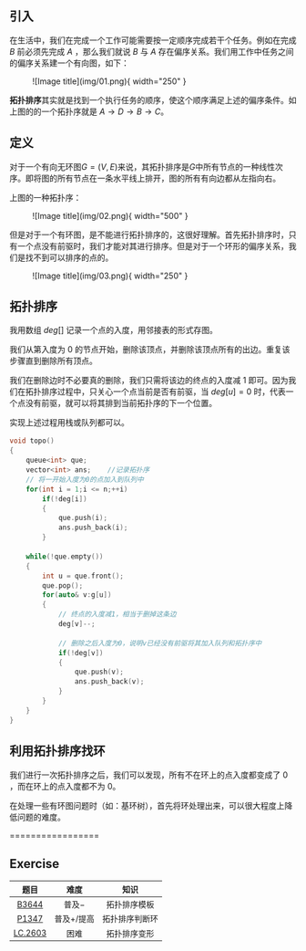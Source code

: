 
## **引入**

在生活中，我们在完成一个工作可能需要按一定顺序完成若干个任务。例如在完成 $B$ 前必须先完成 $A$ ，那么我们就说 $B$ 与 $A$ 存在偏序关系。我们用工作中任务之间的偏序关系建一个有向图，如下：


<figure markdown="span">
  ![Image title](img/01.png){ width="250" }
</figure>

<!-- <div align="center"><img src="img/01.png"width="250"></div> -->

**拓扑排序**其实就是找到一个执行任务的顺序，使这个顺序满足上述的偏序条件。如上图的的一个拓扑序就是 $A\rightarrow D\rightarrow B\rightarrow C$。

## **定义**

对于一个有向无环图$G=(V,E)$来说，其拓扑排序是$G$中所有节点的一种线性次序。即将图的所有节点在一条水平线上排开，图的所有有向边都从左指向右。

上图的一种拓扑序：

<figure markdown="span">
  ![Image title](img/02.png){ width="500" }
</figure>

<!-- <div align="center"><img src="img/02.png"width="500"></div> -->

但是对于一个有环图，是不能进行拓扑排序的，这很好理解。首先拓扑排序时，只有一个点没有前驱时，我们才能对其进行排序。但是对于一个环形的偏序关系，我们是找不到可以排序的点的。

<figure markdown="span">
  ![Image title](img/03.png){ width="250" }
</figure>

<!-- <div align="center"><img src="img/03.png"width="250"></div> -->

## **拓扑排序**

我用数组 $deg[]$ 记录一个点的入度，用邻接表的形式存图。

我们从第入度为 $0$ 的节点开始，删除该顶点，并删除该顶点所有的出边。重复该步骤直到删除所有顶点。

我们在删除边时不必要真的删除，我们只需将该边的终点的入度减 $1$ 即可。因为我们在拓扑排序过程中，只关心一个点当前是否有前驱，当 $deg[u]=0$ 时，代表一个点没有前驱，就可以将其排到当前拓扑序的下一个位置。

实现上述过程用栈或队列都可以。

```cpp
void topo()
{
	queue<int> que;
	vector<int> ans;	//记录拓扑序
	// 将一开始入度为0的点加入到队列中
	for(int i = 1;i <= n;++i)
		if(!deg[i])
		{
			que.push(i);
			ans.push_back(i);
		}

	while(!que.empty())
	{
		int u = que.front();
		que.pop();
		for(auto& v:g[u])
		{
			// 终点的入度减1，相当于删掉这条边
			deg[v]--;

            // 删除之后入度为0，说明v已经没有前驱将其加入队列和拓扑序中
			if(!deg[v])
			{
				que.push(v);
				ans.push_back(v);
			}
		}
	}
}
```

## **利用拓扑排序找环**

我们进行一次拓扑排序之后，我们可以发现，所有不在环上的点入度都变成了 $0$ ，而在环上的点入度都不为 $0$。

在处理一些有环图问题时（如：基环树），首先将环处理出来，可以很大程度上降低问题的难度。

=================


## **Exercise**

|题目|难度|知识|
|:-:|:-:|:-:|
|[B3644](https://www.luogu.com.cn/problem/B3644)|普及−|拓扑排序模板|
|[P1347](https://www.luogu.com.cn/problem/P1347)|普及+/提高|拓扑排序判断环|
|[LC.2603](https://leetcode.cn/problems/collect-coins-in-a-tree/description/)|困难|拓扑排序变形|